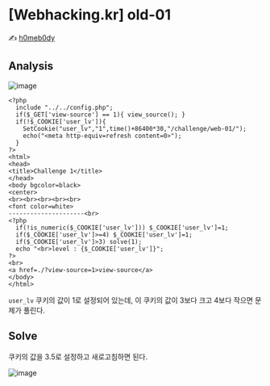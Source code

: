 # [Webhacking.kr] old-01

:writing_hand: [h0meb0dy](mailto:h0meb0dysj@gmail.com)

## Analysis

![image](https://user-images.githubusercontent.com/104156058/179827669-38112a63-6486-4c38-8c57-889513057652.png)

```php+HTML
<?php
  include "../../config.php";
  if($_GET['view-source'] == 1){ view_source(); }
  if(!$_COOKIE['user_lv']){
    SetCookie("user_lv","1",time()+86400*30,"/challenge/web-01/");
    echo("<meta http-equiv=refresh content=0>");
  }
?>
<html>
<head>
<title>Challenge 1</title>
</head>
<body bgcolor=black>
<center>
<br><br><br><br><br>
<font color=white>
---------------------<br>
<?php
  if(!is_numeric($_COOKIE['user_lv'])) $_COOKIE['user_lv']=1;
  if($_COOKIE['user_lv']>=4) $_COOKIE['user_lv']=1;
  if($_COOKIE['user_lv']>3) solve(1);
  echo "<br>level : {$_COOKIE['user_lv']}";
?>
<br>
<a href=./?view-source=1>view-source</a>
</body>
</html>
```

`user_lv` 쿠키의 값이 1로 설정되어 있는데, 이 쿠키의 값이 3보다 크고 4보다 작으면 문제가 풀린다.

## Solve

쿠키의 값을 3.5로 설정하고 새로고침하면 된다.

![image](https://user-images.githubusercontent.com/104156058/179828055-e1148469-6f2d-4151-8c23-e3cb3727a4ed.png)